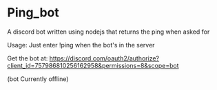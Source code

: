 # Ping_bot

A discord bot written using nodejs that returns the ping when asked for 

Usage: Just enter !ping when the bot's in the server

Get the bot at:
https://discord.com/oauth2/authorize?client_id=757986810256162958&permissions=8&scope=bot

(bot Currently offline)
